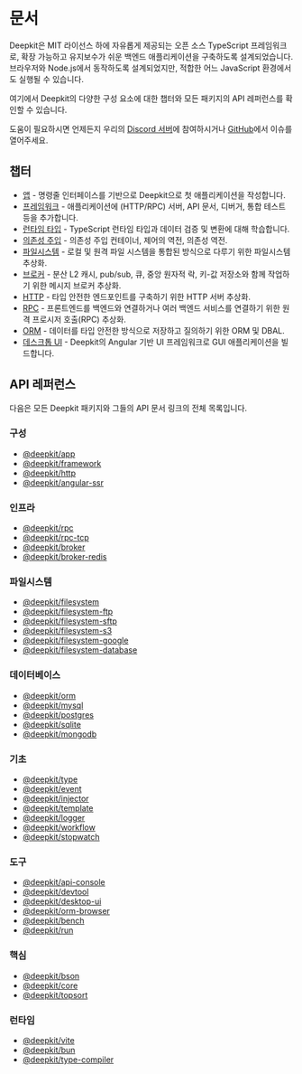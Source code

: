 # 문서

Deepkit은 MIT 라이선스 하에 자유롭게 제공되는 오픈 소스 TypeScript 프레임워크로, 확장 가능하고 유지보수가 쉬운 백엔드 애플리케이션을 구축하도록 설계되었습니다. 브라우저와 Node.js에서 동작하도록 설계되었지만, 적합한 어느 JavaScript 환경에서도 실행될 수 있습니다.

여기에서 Deepkit의 다양한 구성 요소에 대한 챕터와 모든 패키지의 API 레퍼런스를 확인할 수 있습니다.

도움이 필요하시면 언제든지 우리의 [Discord 서버](https://discord.com/invite/PtfVf7B8UU)에 참여하시거나 [GitHub](https://github.com/deepkit/deepkit-framework)에서 이슈를 열어주세요.

## 챕터


- [앱](/documentation/app.md) - 명령줄 인터페이스를 기반으로 Deepkit으로 첫 애플리케이션을 작성합니다.
- [프레임워크](/documentation/framework.md) - 애플리케이션에 (HTTP/RPC) 서버, API 문서, 디버거, 통합 테스트 등을 추가합니다.
- [런타임 타입](/documentation/runtime-types.md) - TypeScript 런타임 타입과 데이터 검증 및 변환에 대해 학습합니다.
- [의존성 주입](/documentation/dependency-injection.md) - 의존성 주입 컨테이너, 제어의 역전, 의존성 역전.
- [파일시스템](/documentation/filesystem.md) - 로컬 및 원격 파일 시스템을 통합된 방식으로 다루기 위한 파일시스템 추상화.
- [브로커](/documentation/broker.md) - 분산 L2 캐시, pub/sub, 큐, 중앙 원자적 락, 키-값 저장소와 함께 작업하기 위한 메시지 브로커 추상화.
- [HTTP](/documentation/http.md) - 타입 안전한 엔드포인트를 구축하기 위한 HTTP 서버 추상화.
- [RPC](/documentation/rpc.md) - 프론트엔드를 백엔드와 연결하거나 여러 백엔드 서비스를 연결하기 위한 원격 프로시저 호출(RPC) 추상화.
- [ORM](/documentation/orm.md) - 데이터를 타입 안전한 방식으로 저장하고 질의하기 위한 ORM 및 DBAL.
- [데스크톱 UI](/documentation/desktop-ui/getting-started) - Deepkit의 Angular 기반 UI 프레임워크로 GUI 애플리케이션을 빌드합니다.

## API 레퍼런스

다음은 모든 Deepkit 패키지와 그들의 API 문서 링크의 전체 목록입니다.

### 구성

- [@deepkit/app](/documentation/package/app.md)
- [@deepkit/framework](/documentation/package/framework.md)
- [@deepkit/http](/documentation/package/http.md)
- [@deepkit/angular-ssr](/documentation/package/angular-ssr.md)

### 인프라

- [@deepkit/rpc](/documentation/package/rpc.md)
- [@deepkit/rpc-tcp](/documentation/package/rpc-tcp.md)
- [@deepkit/broker](/documentation/package/broker.md)
- [@deepkit/broker-redis](/documentation/package/broker-redis.md)

### 파일시스템

- [@deepkit/filesystem](/documentation/package/filesystem.md)
- [@deepkit/filesystem-ftp](/documentation/package/filesystem-ftp.md)
- [@deepkit/filesystem-sftp](/documentation/package/filesystem-sftp.md)
- [@deepkit/filesystem-s3](/documentation/package/filesystem-s3.md)
- [@deepkit/filesystem-google](/documentation/package/filesystem-google.md)
- [@deepkit/filesystem-database](/documentation/package/filesystem-database.md)

### 데이터베이스

- [@deepkit/orm](/documentation/package/orm.md)
- [@deepkit/mysql](/documentation/package/mysql.md)
- [@deepkit/postgres](/documentation/package/postgres.md)
- [@deepkit/sqlite](/documentation/package/sqlite.md)
- [@deepkit/mongodb](/documentation/package/mongodb.md)

### 기초

- [@deepkit/type](/documentation/package/type.md)
- [@deepkit/event](/documentation/package/event.md)
- [@deepkit/injector](/documentation/package/injector.md)
- [@deepkit/template](/documentation/package/template.md)
- [@deepkit/logger](/documentation/package/logger.md)
- [@deepkit/workflow](/documentation/package/workflow.md)
- [@deepkit/stopwatch](/documentation/package/stopwatch.md)

### 도구

- [@deepkit/api-console](/documentation/package/api-console.md)
- [@deepkit/devtool](/documentation/package/devtool.md)
- [@deepkit/desktop-ui](/documentation/package/desktop-ui.md)
- [@deepkit/orm-browser](/documentation/package/orm-browser.md)
- [@deepkit/bench](/documentation/package/bench.md)
- [@deepkit/run](/documentation/package/run.md)

### 핵심

- [@deepkit/bson](/documentation/package/bson.md)
- [@deepkit/core](/documentation/package/core.md)
- [@deepkit/topsort](/documentation/package/topsort.md)

### 런타임

- [@deepkit/vite](/documentation/package/vite.md)
- [@deepkit/bun](/documentation/package/bun.md)
- [@deepkit/type-compiler](/documentation/package/type-compiler.md)